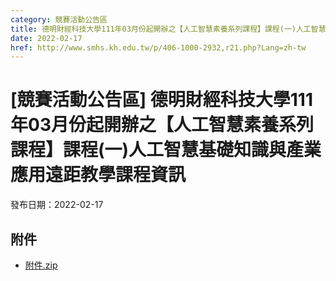 ```yaml
---
category: 競賽活動公告區
title: 德明財經科技大學111年03月份起開辦之【人工智慧素養系列課程】課程(一)人工智慧基礎知識與產業應用遠距教學課程資訊
date: 2022-02-17
href: http://www.smhs.kh.edu.tw/p/406-1000-2932,r21.php?Lang=zh-tw
---
```


# [競賽活動公告區] 德明財經科技大學111年03月份起開辦之【人工智慧素養系列課程】課程(一)人工智慧基礎知識與產業應用遠距教學課程資訊

發布日期：2022-02-17

<div><div></div><div></div></div>

## 附件

- [附件.zip](https://www.smhs.kh.edu.tw/app/index.php?Action=downloadfile&file=WVhSMFlXTm9Mekl5TDNCMFlWOHlOalEzWHpVMk16QXhNVEZmTnpFd056VXVlbWx3&fname=DGGGROTSYWQO41XX50LKSWHGRK30OOLKDGUWTSKK4125MLVWKPROVTPOUSSSPKPO)
